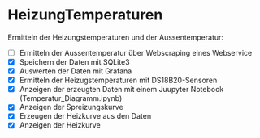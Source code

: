 # HeizungTemperaturen

Ermitteln der Heizungstemperaturen und der Aussentemperatur:

-   [ ] Ermitteln der Aussentemperatur über Webscraping eines Webservice
-   [x] Speichern der Daten mit SQLite3
-   [x] Auswerten der Daten mit Grafana
-   [x] Ermitteln der Heizugstemperaturen mit DS18B20-Sensoren
-   [x] Anzeigen der erzeugten Daten mit einem Juupyter Notebook (Temperatur_Diagramm.ipynb)
-   [x] Anzeigen der Spreizungskurve
-   [x] Erzeugen der Heizkurve aus den Daten
-   [x] Anzeigen der Heizkurve

